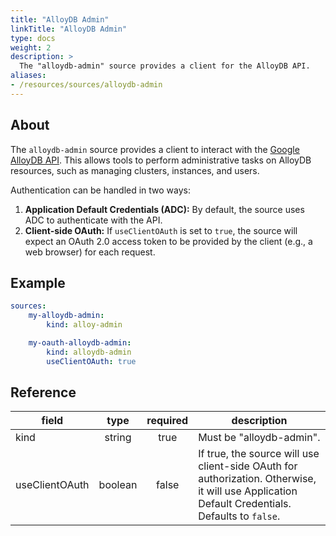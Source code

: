 ```yaml
---
title: "AlloyDB Admin"
linkTitle: "AlloyDB Admin"
type: docs
weight: 2
description: >
  The "alloydb-admin" source provides a client for the AlloyDB API.
aliases:
- /resources/sources/alloydb-admin
---
```


## About

The `alloydb-admin` source provides a client to interact with the [Google
AlloyDB API](https://cloud.google.com/alloydb/docs/reference/rest). This allows
tools to perform administrative tasks on AlloyDB resources, such as managing
clusters, instances, and users.

Authentication can be handled in two ways:
1.  **Application Default Credentials (ADC):** By default, the source uses ADC
    to authenticate with the API.
2.  **Client-side OAuth:** If `useClientOAuth` is set to `true`, the source will
    expect an OAuth 2.0 access token to be provided by the client (e.g., a web
    browser) for each request.

## Example

```yaml
sources:
    my-alloydb-admin:
        kind: alloy-admin

    my-oauth-alloydb-admin:
        kind: alloydb-admin
        useClientOAuth: true
```

## Reference
| **field**      | **type** | **required** | **description**                                                                                                                                |
|----------------|:--------:|:------------:|------------------------------------------------------------------------------------------------------------------------------------------------|
| kind           |  string  |     true     | Must be "alloydb-admin".                                                                                                                       |
| useClientOAuth | boolean  |    false     | If true, the source will use client-side OAuth for authorization. Otherwise, it will use Application Default Credentials. Defaults to `false`. |